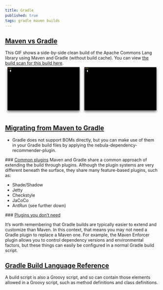 ```yaml
---
title: Gradle
published: true
tags: gradle maven builds
---
```

## [Maven vs Gradle](https://gradle.org/maven-vs-gradle/)
This GIF shows a side-by-side clean build of the Apache Commons Lang library using Maven and Gradle (without build cache). You can view [the build scan for this build here](https://scans.gradle.com/s/of466wbcmynxm).
![caption](/images/gradle-vs-maven.gif)

## [Migrating from Maven to Gradle](https://guides.gradle.org/migrating-from-maven/)

- Gradle does not support BOMs directly, but you can make use of them in your Gradle build files by applying the nebula-dependency-recommender-plugin.

### [Common plugins](https://guides.gradle.org/migrating-from-maven/#common_plugins)
Maven and Gradle share a common approach of extending the build through plugins. Although the plugin systems are very different beneath the surface, they share many feature-based plugins, such as:
   - Shade/Shadow
   - Jetty
   - Checkstyle
   - JaCoCo
   - AntRun (see further down)

### [Plugins you don’t need](https://guides.gradle.org/migrating-from-maven/#plugins_you_don_t_need)

It’s worth remembering that Gradle builds are typically easier to extend and customize than Maven. In this context, that means you may not need a Gradle plugin to replace a Maven one. For example, the Maven Enforcer plugin allows you to control dependency versions and environmental factors, but these things can easily be configured in a normal Gradle build script.

## [Gradle Build Language Reference](https://docs.gradle.org/4.5.1/dsl/)
A build script is also a Groovy script, and so can contain those elements allowed in a Groovy script, such as method definitions and class definitions.
